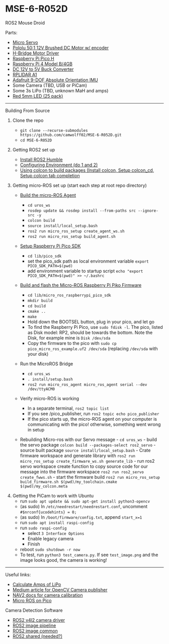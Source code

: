 # MSE-6-R052D
ROS2 Mouse Droid

Parts:
- [Micro Servo](https://www.pishop.us/product/micro-servo-sg92r/)
- [Pololu 50:1 12V Brushed DC Motor w/ encoder](https://www.pololu.com/product/4753)
- [H-Bridge Motor Driver](https://www.pishop.us/product/hw-095a-l298-stepper-motor-driver-module-dc-dual-h-bridge/)
- [Raspberry Pi Pico H](https://www.pishop.us/product/raspberry-pi-pico-h-pre-soldered-headers/)
- [Raspberry Pi 4 Model B/4GB](https://www.pishop.us/product/raspberry-pi-4-model-b-4gb/)
- [DC 12V to 5V Buck Converter](https://www.pishop.us/product/dc-dc-12v-to-3-3v-5v-12v-power-module-multi-output-voltage-conversion/)
- [RPLIDAR A1](https://www.adafruit.com/product/4010)
- [Adafruit 9-DOF Absolute Orientation IMU](https://www.pishop.us/product/adafruit-9-dof-absolute-orientation-imu-fusion-breakout-bno055/)
- Some Camera (TBD, USB or PiCam)
- Some 3s LiPo (TBD, unknown MaH and amps)
- [Red 5mm LED (25 pack)](https://www.pishop.us/product/super-bright-red-5mm-led-25-pack/)

--------------------------------------------------------------------------------------------------------------------------------------------

Building From Source
1. Clone the repo
      - `git clone --recurse-submodules https://github.com/camwolff02/MSE-6-R052D.git`
      - `cd MSE-6-R052D`

2. Getting ROS2 set up
      - [Install ROS2 Humble](https://docs.ros.org/en/humble/Installation/Ubuntu-Install-Debians.html)
      - [Configuring Environment (do 1 and 2)](https://docs.ros.org/en/humble/Tutorials/Beginner-CLI-Tools/Configuring-ROS2-Environment.html)
      - [Using colcon to build packages (Install colcon, Setup colcon_cd, Setup colcon tab completion](https://docs.ros.org/en/humble/Tutorials/Beginner-Client-Libraries/Colcon-Tutorial.html#)

3. Getting micro-ROS set up (start each step at root repo directory)
      - [Build the micro-ROS Agent](https://github.com/micro-ROS/micro_ros_setup/tree/humble#building)
        - `cd uros_ws`
        - `rosdep update && rosdep install --from-paths src --ignore-src -y`
        - `colcon build`
        - `source install/local_setup.bash`
        - `ros2 run micro_ros_setup create_agent_ws.sh`
        - `ros2 run micro_ros_setup build_agent.sh`

      - [Setup Raspberry Pi Pico SDK](https://github.com/raspberrypi/pico-sdk)
        - `cd lib/pico_sdk`
        - set the pico_sdk path as local environment variable `export PICO_SDK_PATH=$(pwd)`
        - add environment variable to startup script `echo "export PICO_SDK_PATH=$(pwd)" >> ~/.bashrc`

      - [Build and flash the Micro-ROS Raspberry Pi Piko Firmware](https://github.com/micro-ROS/micro_ros_raspberrypi_pico_sdk)
        - `cd lib/micro_ros_raspberrypi_pico_sdk`
        - `mkdir build`
        - `cd build`
        - `cmake ..`
        - `make`
        - Hold down the BOOTSEL button, plug in your pico, and let go
        - To find the Raspberry Pi Pico, use `sudo fdisk -l`. The pico, listed as Disk model: RP2, should be towards the bottom. Note the Disk, for example mine is `Disk /dev/sda`
        - Copy the firmware to the pico with `sudo cp pico_micro_ros_example.uf2 /dev/sda` (replacing `/dev/sda` with your disk)
         
      - Run the MicroROS Bridge
        - `cd uros_ws`
        - `. install/setup.bash`
        - `ros2 run micro_ros_agent micro_ros_agent serial --dev /dev/ttyACM0`
   
      - Verify micro-ROS is working
        - In a separate terminal, `ros2 topic list`
        - If you see /pico_publisher, run `ros2 topic echo pico_publisher`
        - If the pico starts up, the micro-ROS agent on your computer is communicating with the pico! otherwise, something went wrong in setup

      - Rebuilding Micro-ros with our Servo message
            - `cd uros_ws`
            - build the servo package `colcon build --packages-select ros2_servo`
            - source built package `source install/local_setup.bash`
            - Crate firmware workspace and generate library with `ros2 run micro_ros_setup create_firmware_ws.sh generate_lib`
            - run ros2 servo workspace create function to copy source code for our message into the firmware workspace `ros2 run ros2_servo create_fwws.sh`
            - start the firmware build `ros2 run micro_ros_setup build_firmware.sh $(pwd)/my_toolchain.cmake $(pwd)/my_colcon.meta`
      

<VERIFIED AND WORKING UP TO THIS POINT>

4. Getting the PiCam to work with Ubuntu
      - run `sudo apt update && sudo apt-get install python3-opencv`
      - (as sudo) In `/etc/needrestart/needrestart.conf`, uncomment `#$nrconf{ucodehints} = 0;`
      - (as sudo) In `/boot/firmware/config.txt`, append `start_x=1`
      - run `sudo apt install raspi-config`
      - run `sudo raspi-config`
        - select `3 Interface Options`
        - Enable legacy camera
        - Finish
      - reboot `sudo shutdown -r now`
      - To test, run `python3 test_camera.py`. If see `test_image.png` and the image looks good, the camera is working!
  
--------------------------------------------------------------------------------------------------------------------------------------------


Useful links:
- [Calculate Amps of LiPo](https://www.rogershobbycenter.com/lipoguide/)
- [Medium article for OpenCV Camera publisher](https://jeffzzq.medium.com/ros2-image-pipeline-tutorial-3b18903e7329)
- [NAV2 docs for camera calibration](https://navigation.ros.org/tutorials/docs/camera_calibration.html)
- [Micro ROS on Pico](https://www.youtube.com/playlist?list=PLspDyukWAtRU6CExohVFg07T98ssxdqy1)


Camera Detection Software
- [ROS2 v4l2 camera driver](https://github.com/tier4/ros2_v4l2_camera)
- [ROS2 image pipeline](https://github.com/ros-perception/image_pipeline/tree/humble)
- [ROS2 image common](https://github.com/ros-perception/image_common/tree/humble)
- [ROS2 shared (needed?)](https://github.com/ptrmu/ros2_shared)

